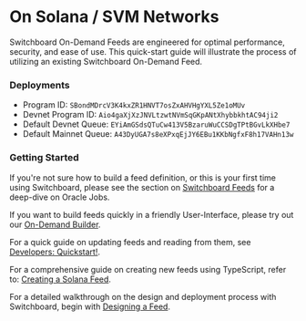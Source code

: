 # On Solana / SVM Networks

Switchboard On-Demand Feeds are engineered for optimal performance, security, and ease of use. This quick-start guide will illustrate the process of utilizing an existing Switchboard On-Demand Feed.

### Deployments

* Program ID: `SBondMDrcV3K4kxZR1HNVT7osZxAHVHgYXL5Ze1oMUv`
* Devnet Program ID: `Aio4gaXjXzJNVLtzwtNVmSqGKpANtXhybbkhtAC94ji2`
* Default Devnet Queue: `EYiAmGSdsQTuCw413V5BzaruWuCCSDgTPtBGvLkXHbe7`
* Default Mainnet Queue: `A43DyUGA7s8eXPxqEjJY6EBu1KKbNgfxF8h17VAHn13w`

### Getting Started

If you're not sure how to build a feed definition, or this is your first time using Switchboard, please see the section on [Switchboard Feeds](../designing-feeds/) for a deep-dive on Oracle Jobs.&#x20;

If you want to build feeds quickly in a friendly User-Interface, please try out our [On-Demand Builder](https://ondemand.switchboard.xyz/solana/mainnet/build).&#x20;

For a quick guide on updating feeds and reading from them, see [Developers: Quickstart!](developers-build-and-use.md).

For a comprehensive guide on creating new feeds using TypeScript, refer to: [Creating a Solana Feed](creating-a-solana-feed.md).

For a detailed walkthrough on the design and deployment process with Switchboard, begin with [Designing a Feed](designing-a-feed-svm.md).

